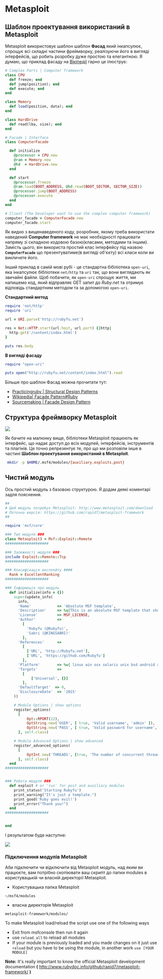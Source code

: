 # Metasploit


## Шаблон проектування використаний в Metasploit
Metasploit використовує шаблон шаблон **Фасад** який інкапсулює, спрощує всі складні частини фреймворку, реалізуючи його в вигляді інтерфейсів, що робить розробку дуже простою та елегантною.
Я думаю, що приклад фасаду на [Вікіпедії][1] гарно це ілюструє:

```ruby
# Complex Parts | Computer framework 
class CPU 
  def freeze; end
  def jump(position); end
  def execute; end
end

class Memory
  def load(position, data); end
end

class HardDrive
  def read(lba, size); end
end

# Facade | Interface
class ComputerFacade

  def initialize
    @processor = CPU.new
    @ram = Memory.new
    @hd  = HardDrive.new
  end

  def start
    @processor.freeze
    @ram.load(BOOT_ADDRESS, @hd.read(BOOT_SECTOR, SECTOR_SIZE))
    @processor.jump(BOOT_ADDRESS)
    @processor.execute
  end
end

# Client (The Developer want to use the complex computer framework)
computer_facade = ComputerFacade.new
computer_facade.start
```

Як видно з вищенаведеного коду, розробник, якому треба використати наведений **Computer framework** не має необхідності працювати напряму зі складною кодовою базою(класами, методами та іншим). Замість цього, він використа простий клас інтерфейсу під назвою **`ComputerFacade`** що презентуватиме(в вигляді об'єкту) всі класи коли ви викличете його.


Інший приклад в самій мові рубі - це стандартна бібіліотека `open-uri`, яка інкапсулює бібліотеки `net/http` та `uri` так, що вони виглядають як звичайні файли.
Щоб побачити, як `open-uri` спрощує життя, ми напишемо код, який відправляє GET запит до *Ruby.net* та отримує відповідь стандартним методом та за допомогою `open-uri`.


**Стандартний метод**
```ruby
require 'net/http'
require 'uri'

url = URI.parse('http://rubyfu.net')

res = Net::HTTP.start(url.host, url.port) {|http|
  http.get('/content/index.html')
}

puts res.body
```

**В вигляді фасаду**

```ruby
require "open-uri"

puts open("http://rubyfu.net/content/index.html").read
```
Більше про шаблон Фасад можна прочитати тут:
- [Practicingruby | Structural Design Patterns][2]
- [Wikipedia| Facade Pattern#Ruby][3]
- [Sourcemaking | Facade Design Pattern][4]

## Структура фреймворку Metasploit 

![](MSF-struct.png)

Як бачите на малюнку вище, бібліотеки Metasploit працюють як інтерфейс, що надає доступ до всіх модулей, інтерфейсів, інструментів та плагінів. Це точно репрезентує те, про що ми розповіли іише в частині **Шаблон проектування використаний в Metasploit**.


```bash
 mkdir -p $HOME/.msf4/modules/{auxiliary,exploits,post}
```



## Чистий модуль 

Ось простий модуль з базовою структурою.
Я додам деякі коментарі задля пояснення.


```ruby
##
# Цей модуль потребує Metasploit: http://www.metasploit.com/download
# Поточна версія: https://github.com/rapid7/metasploit-framework
##

require 'msf/core'

### Тип модуля ###
class Metasploit3 < Msf::Exploit::Remote
####################

### Залежності модуля ###
include Exploit::Remote::Tcp
####################

### Класифікація експлойту ####
  Rank = ExcellentRanking
####################

### Інформація про модуль
  def initialize(info = {})
    super(update_info(
      info,
      'Name'            => 'Absolute MSF template',
      'Description'     => %q{This is an absolute MSF template that shows how all modules look like},
      'License'         => MSF_LICENSE,
      'Author'          =>
        [
          'Rubyfu (@Rubyfu)',
          'Sabri (@KINGSABRI)'
        ],
      'References'      =>
        [
          ['URL', 'http://Rubyfu.net'],
          ['URL', 'https://github.com/Rubyfu']
        ],
      'Platform'        => %w{ linux win osx solaris unix bsd android aix},
      'Targets'         =>
        [
            ['Universal', {}]
        ],
      'DefaultTarget'  => 0,
      'DisclosureDate'  => '2015'
    ))

    # Module Options | show options
    register_options(
      [
          Opt::RPORT(22),
          OptString.new('USER', [ true, 'Valid username', 'admin' ]),
          OptString.new('PASS', [ true, 'Valid password for username', 'P@ssw0rd' ]),
      ], self.class)

    # Module Advanced Options | show advanced
    register_advanced_options(
      [
          OptInt.new('THREADS', [true, 'The number of concurrent threads', 5])
      ], self.class)
  end
####################


### Робота модуля ###
  def exploit # or 'run' for post and auxiliary modules
    print_status('Starting Rubyfu')
    print_warning("It's just a template.")
    print_good('Ruby goes evil!')
    print_error("Thank you!")
  end
####################


end

```

І результатом буде наступне:

![](msf_template1.png)




### Підключення модулів Metasploit

Аби підключити чи відключити від Metasploit модуль, над яким ви працюєте, вам потрібно скопіювати ваш скрипт до папки modules в користувацькій чи власній директорії Metasploit.

- Користувацька папка Metasploit
```
~/msf4/modules
```

- власна директорія Metasploit
```
metasploit-framework/modules/
```

To make Metasploit load/reload the script use one of the following ways

- Exit from msfconsole then run it again
- use `reload_all` to reload all modules
- If your module is previously loaded and you made changes on it just use `reload` but you have to be using the module, in another work `use [YOUR MODULE]`


**Note:** It's really important to know the official Metasploit development documentation **(** http://www.rubydoc.info/github/rapid7/metasploit-framework/ **)**

<!---
https://www.exploit-db.com/docs/27935.pdf
http://www.rubydoc.info/github/rapid7/metasploit-framework
https://github.com/rapid7/metasploit-framework/wiki/Exploit-Ranking
https://github.com/rapid7/metasploit-framework/wiki
https://community.rapid7.com/thread/3126
https://github.com/rapid7/metasploit-framework/wiki/Creating-Metasploit-Framework-LoginScanners
-->




<br><br><br>
---
[1]: https://en.wikipedia.org/wiki/Facade_pattern#Ruby
[2]: https://practicingruby.com/articles/structural-design-patterns
[3]: https://en.wikipedia.org/wiki/Facade_pattern#Ruby
[4]: https://sourcemaking.com/design_patterns/facade
